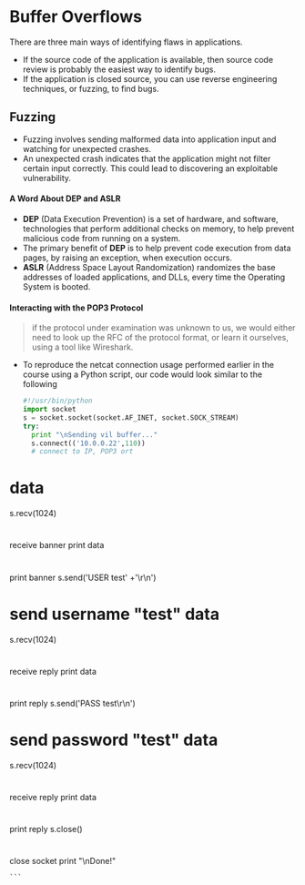 # Buffer Overflows

There are three main ways of identifying flaws in applications.
  - If the source code of the application is available, then source code review is probably the easiest way to identify bugs.
  - If the application is closed source, you can use reverse engineering techniques, or fuzzing, to find bugs.

## Fuzzing

  - Fuzzing involves sending malformed data into application input and watching for unexpected crashes.
  - An unexpected crash indicates that the application might not filter certain input correctly. This could lead to discovering an exploitable vulnerability.

#### A Word About DEP and ASLR

  - __DEP__ (Data Execution Prevention) is a set of hardware, and software, technologies that perform additional checks on memory, to help prevent malicious code from running on a system.
  - The primary benefit of __DEP__ is to help prevent code execution from data pages, by raising an exception, when execution occurs.
  - __ASLR__ (Address Space Layout Randomization) randomizes the base addresses of loaded applications, and DLLs, every time the Operating System is booted.
#### Interacting with the POP3 Protocol

  > if the protocol under examination was unknown to us, we would either need to look up the RFC of the protocol format, or learn it ourselves, using a tool like Wireshark.

  - To reproduce the netcat connection usage performed earlier in the course using a Python script, our code would look similar to the following

    ```python
    #!/usr/bin/python 
    import socket
    s = socket.socket(socket.AF_INET, socket.SOCK_STREAM)
    try:
      print "\nSending vil buffer..."
      s.connect(('10.0.0.22',110))
      # connect to IP, POP3 ort
data
=
s.recv(1024)
#
receive
banner
print
data
#
print
banner
s.send('USER
test'
+'\r\n')
#
send
username
"test"
data
=
s.recv(1024)
#
receive
reply
print
data
#
print
reply
s.send('PASS
test\r\n')
#
send
password
"test"
data
=
s.recv(1024)
#
receive
reply
print
data
#
print
reply
s.close()
#
close
socket
print
"\nDone!"
    
    ```
